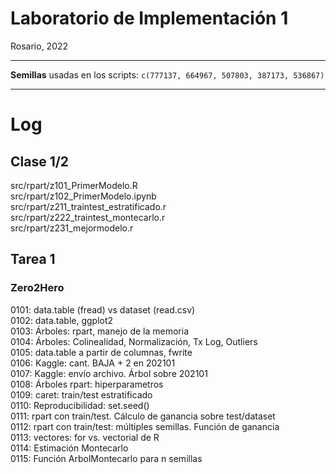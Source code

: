 # Laboratorio de Implementación 1

Rosario, 2022

---

**Semillas** usadas en los scripts: `c(777137, 664967, 507803, 387173, 536867)`

---



# Log

## Clase 1/2

src/rpart/z101_PrimerModelo.R  
src/rpart/z102_PrimerModelo.ipynb  
src/rpart/z211_traintest_estratificado.r  
src/rpart/z222_traintest_montecarlo.r  
src/rpart/z231_mejormodelo.r  

## Tarea 1

### Zero2Hero

0101: data.table (fread) vs dataset (read.csv)  
0102: data.table, ggplot2  
0103: Árboles: rpart, manejo de la memoria  
0104: Árboles: Colinealidad, Normalización, Tx Log, Outliers  
0105: data.table a partir de columnas, fwrite  
0106: Kaggle: cant. BAJA + 2 en 202101  
0107: Kaggle: envío archivo. Árbol sobre 202101  
0108: Árboles rpart: hiperparametros  
0109: caret: train/test estratificado  
0110: Reproducibilidad: set.seed()  
0111: rpart con train/test. Cálculo de ganancia sobre test/dataset  
0112: rpart con train/test: múltiples semillas. Función de ganancia  
0113: vectores: for vs. vectorial de R  
0114: Estimación Montecarlo  
0115: Función ArbolMontecarlo para n semillas  
